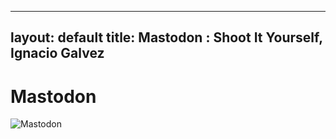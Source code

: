 
---
layout: default
title: Mastodon : Shoot It Yourself, Ignacio Galvez
---

# Mastodon

![Mastodon](http://assets.farmhouse.co/publishing/1-shoot-it-yourself/images/mastodon-1.jpg)
